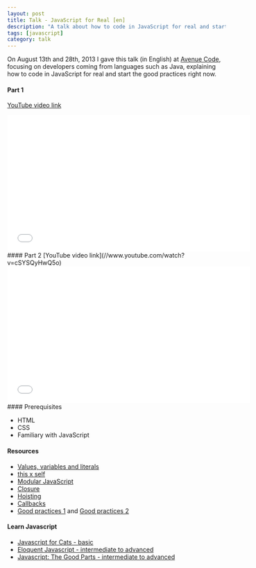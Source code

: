 ```yaml
---
layout: post
title: Talk - JavaScript for Real [en]
description: "A talk about how to code in JavaScript for real and start the good practices right now."
tags: [javascript]
category: talk
---
```


On August 13th and 28th, 2013 I gave this talk (in English) at [Avenue Code](http://www.avenuecode.com), focusing on developers coming from languages such as Java, explaining how to code in JavaScript for real and start the good practices right now.
<br/>
#### Part 1
[YouTube video link](//www.youtube.com/watch?v=kV5uEoyJ-pQ)
<iframe width="560" height="315" src="//www.youtube.com/embed/kV5uEoyJ-pQ" frameborder="0" allowfullscreen="allowfullscreen"> </iframe><br/>
#### Part 2
[YouTube video link](//www.youtube.com/watch?v=cSYSQyHwQ5o)
<iframe width="560" height="315" src="//www.youtube.com/embed/cSYSQyHwQ5o" frameborder="0" allowfullscreen="allowfullscreen"> </iframe><br/>
#### Prerequisites

* HTML
* CSS
* Familiary with JavaScript

#### Resources

* [Values, variables and literals](https://developer.mozilla.org/en-US/docs/Web/JavaScript/Guide/Values,_variables,_and_literals)
* [this x self](http://tableless.com.br/javascript-entendendo-o-this/#.UhVmEGSbj_s)
* [Modular JavaScript](http://www.codeproject.com/Articles/247241/Javascript-Module-Pattern)
* [Closure](http://ryanmorr.com/understanding-scope-and-context-in-javascript)
* [Hoisting](http://www.adequatelygood.com/JavaScript-Scoping-and-Hoisting.html)
* [Callbacks](http://nodebr.com/como-evitar-o-inferno-de-callbacks/)
* [Good practices 1](http://www.thinkful.com/learn/javascript-best-practices-1/) and [Good practices 2](http://www.thinkful.com/learn/javascript-best-practices-2)

#### Learn Javascript

* [Javascript for Cats - basic](http://jsforcats.com)
* [Eloquent Javascript - intermediate to advanced](http://eloquentjavascript.net/contents.html)
* [Javascript: The Good Parts - intermediate to advanced](http://shop.oreilly.com/product/9780596517748.do)
